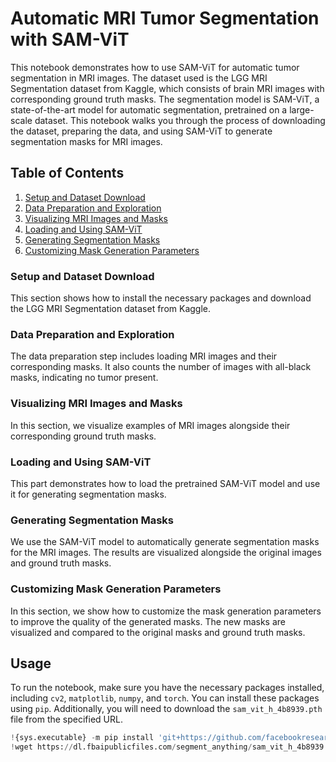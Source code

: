 # Automatic MRI Tumor Segmentation with SAM-ViT

This notebook demonstrates how to use SAM-ViT for automatic tumor segmentation in MRI images. The dataset used is the LGG MRI Segmentation dataset from Kaggle, which consists of brain MRI images with corresponding ground truth masks. The segmentation model is SAM-ViT, a state-of-the-art model for automatic segmentation, pretrained on a large-scale dataset. This notebook walks you through the process of downloading the dataset, preparing the data, and using SAM-ViT to generate segmentation masks for MRI images.

## Table of Contents

1. [Setup and Dataset Download](#Setup-and-Dataset-Download)
2. [Data Preparation and Exploration](#Data-Preparation-and-Exploration)
3. [Visualizing MRI Images and Masks](#Visualizing-MRI-Images-and-Masks)
4. [Loading and Using SAM-ViT](#Loading-and-Using-SAM-ViT)
5. [Generating Segmentation Masks](#Generating-Segmentation-Masks)
6. [Customizing Mask Generation Parameters](#Customizing-Mask-Generation-Parameters)

### Setup and Dataset Download

This section shows how to install the necessary packages and download the LGG MRI Segmentation dataset from Kaggle.

### Data Preparation and Exploration

The data preparation step includes loading MRI images and their corresponding masks. It also counts the number of images with all-black masks, indicating no tumor present.

### Visualizing MRI Images and Masks

In this section, we visualize examples of MRI images alongside their corresponding ground truth masks.

### Loading and Using SAM-ViT

This part demonstrates how to load the pretrained SAM-ViT model and use it for generating segmentation masks.

### Generating Segmentation Masks

We use the SAM-ViT model to automatically generate segmentation masks for the MRI images. The results are visualized alongside the original images and ground truth masks.

### Customizing Mask Generation Parameters

In this section, we show how to customize the mask generation parameters to improve the quality of the generated masks. The new masks are visualized and compared to the original masks and ground truth masks.

## Usage

To run the notebook, make sure you have the necessary packages installed, including `cv2`, `matplotlib`, `numpy`, and `torch`. You can install these packages using `pip`. Additionally, you will need to download the `sam_vit_h_4b8939.pth` file from the specified URL.

```python
!{sys.executable} -m pip install 'git+https://github.com/facebookresearch/segment-anything.git'
!wget https://dl.fbaipublicfiles.com/segment_anything/sam_vit_h_4b8939.pth
```
